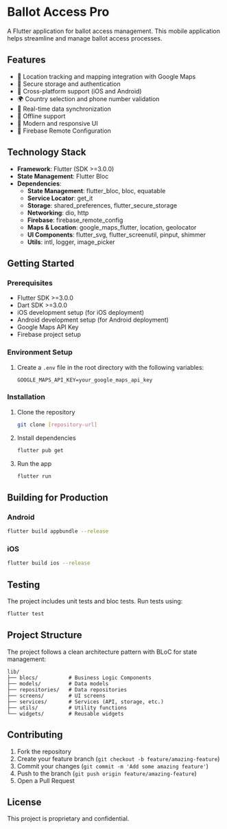 # Ballot Access Pro

A Flutter application for ballot access management. This mobile application helps streamline and manage ballot access processes.

## Features

- 📍 Location tracking and mapping integration with Google Maps
- 🔐 Secure storage and authentication
- 📱 Cross-platform support (iOS and Android)
- 🌍 Country selection and phone number validation
- 🔄 Real-time data synchronization
- 📡 Offline support
- 🎨 Modern and responsive UI
- 🔧 Firebase Remote Configuration

## Technology Stack

- **Framework**: Flutter (SDK >=3.0.0)
- **State Management**: Flutter Bloc
- **Dependencies**:
  - **State Management**: flutter_bloc, bloc, equatable
  - **Service Locator**: get_it
  - **Storage**: shared_preferences, flutter_secure_storage
  - **Networking**: dio, http
  - **Firebase**: firebase_remote_config
  - **Maps & Location**: google_maps_flutter, location, geolocator
  - **UI Components**: flutter_svg, flutter_screenutil, pinput, shimmer
  - **Utils**: intl, logger, image_picker

## Getting Started

### Prerequisites

- Flutter SDK >=3.0.0
- Dart SDK >=3.0.0
- iOS development setup (for iOS deployment)
- Android development setup (for Android deployment)
- Google Maps API Key
- Firebase project setup

### Environment Setup

1. Create a `.env` file in the root directory with the following variables:
   ```
   GOOGLE_MAPS_API_KEY=your_google_maps_api_key
   ```

### Installation

1. Clone the repository
   ```bash
   git clone [repository-url]
   ```

2. Install dependencies
   ```bash
   flutter pub get
   ```

3. Run the app
   ```bash
   flutter run
   ```

## Building for Production

### Android
```bash
flutter build appbundle --release
```

### iOS
```bash
flutter build ios --release
```

## Testing

The project includes unit tests and bloc tests. Run tests using:
```bash
flutter test
```

## Project Structure

The project follows a clean architecture pattern with BLoC for state management:

```
lib/
├── blocs/          # Business Logic Components
├── models/         # Data models
├── repositories/   # Data repositories
├── screens/        # UI screens
├── services/       # Services (API, storage, etc.)
├── utils/          # Utility functions
└── widgets/        # Reusable widgets
```

## Contributing

1. Fork the repository
2. Create your feature branch (`git checkout -b feature/amazing-feature`)
3. Commit your changes (`git commit -m 'Add some amazing feature'`)
4. Push to the branch (`git push origin feature/amazing-feature`)
5. Open a Pull Request

## License

This project is proprietary and confidential.
